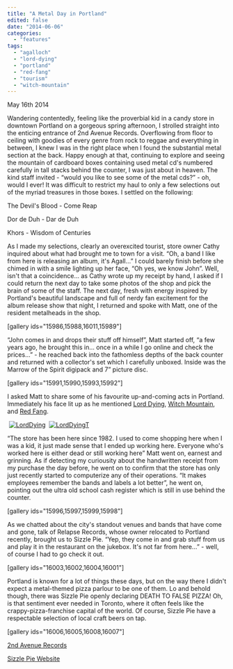 ```yaml
---
title: "A Metal Day in Portland"
edited: false
date: "2014-06-06"
categories:
  - "features"
tags:
  - "agalloch"
  - "lord-dying"
  - "portland"
  - "red-fang"
  - "tourism"
  - "witch-mountain"
---
```


May 16th 2014

Wandering contentedly, feeling like the proverbial kid in a candy store in downtown Portland on a gorgeous spring afternoon, I strolled straight into the enticing entrance of 2nd Avenue Records. Overflowing from floor to ceiling with goodies of every genre from rock to reggae and everything in between, I knew I was in the right place when I found the substantial metal section at the back. Happy enough at that, continuing to explore and seeing the mountain of cardboard boxes containing used metal cd's numbered carefully in tall stacks behind the counter, I was just about in heaven. The kind staff invited - “would you like to see some of the metal cds?” - oh, would I ever! It was difficult to restrict my haul to only a few selections out of the myriad treasures in those boxes. I settled on the following:

The Devil's Blood - Come Reap

Dor de Duh - Dar de Duh

Khors - Wisdom of Centuries

As I made my selections, clearly an overexcited tourist, store owner Cathy inquired about what had brought me to town for a visit. “Oh, a band I like from here is releasing an album, it's Agall...” I could barely finish before she chimed in with a smile lighting up her face, “Oh yes, we know John”. Well, isn't that a coincidence... as Cathy wrote up my receipt by hand, I asked if I could return the next day to take some photos of the shop and pick the brain of some of the staff. The next day, fresh with energy inspired by Portland's beautiful landscape and full of nerdy fan excitement for the album release show that night, I returned and spoke with Matt, one of the resident metalheads in the shop.

\[gallery ids="15986,15988,16011,15989"\]

“John comes in and drops their stuff off himself”, Matt started off, “a few years ago, he brought this in... once in a while I go online and check the prices...” - he reached back into the fathomless depths of the back counter and returned with a collector's set which I carefully unboxed. Inside was the Marrow of the Spirit digipack and 7” picture disc.

\[gallery ids="15991,15990,15993,15992"\]

I asked Matt to share some of his favourite up-and-coming acts in Portland. Immediately his face lit up as he mentioned [Lord Dying](http://lorddying.bandcamp.com/), [Witch Mountain](http://witchmountain.bandcamp.com/), and [Red Fang](http://redfang.bandcamp.com/).

 [](https://hellbound.ca/wp-content/uploads/2014/06/LordDying.jpg)[![LordDying](https://hellbound.ca/wp-content/uploads/2014/06/LordDying-150x150.jpg)](https://hellbound.ca/wp-content/uploads/2014/06/LordDying.jpg)  [![LordDyingT](https://hellbound.ca/wp-content/uploads/2014/06/LordDyingT-150x150.jpg)](https://hellbound.ca/wp-content/uploads/2014/06/LordDyingT.jpg)

“The store has been here since 1982. I used to come shopping here when I was a kid, it just made sense that I ended up working here. Everyone who's worked here is either dead or still working here” Matt went on, earnest and grinning. As if detecting my curiousity about the handwritten receipt from my purchase the day before, he went on to confirm that the store has only just recently started to computerize any of their operations. “It makes employees remember the bands and labels a lot better”, he went on, pointing out the ultra old school cash register which is still in use behind the counter.

\[gallery ids="15996,15997,15999,15998"\]

As we chatted about the city's standout venues and bands that have come and gone, talk of Relapse Records, whose owner relocated to Portland recently, brought us to Sizzle Pie. “Yep, they come in and grab stuff from us and play it in the restaurant on the jukebox. It's not far from here...” - well, of course I had to go check it out.

\[gallery ids="16003,16002,16004,16001"\]

Portland is known for a lot of things these days, but on the way there I didn't expect a metal-themed pizza parlour to be one of them. Lo and behold though, there was Sizzle Pie openly declaring DEATH TO FALSE PIZZA! Oh, is that sentiment ever needed in Toronto, where it often feels like the crappy-pizza-franchise capital of the world. Of course, Sizzle Pie have a respectable selection of local craft beers on tap.

\[gallery ids="16006,16005,16008,16007"\]

[2nd Avenue Records](http://www.2ndavenuerecords.com/)

[Sizzle Pie Website](http://sizzlepie.com/)
